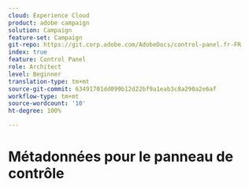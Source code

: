 ```yaml
---
cloud: Experience Cloud
product: adobe campaign
solution: Campaign
feature-set: Campaign
git-repo: https://git.corp.adobe.com/AdobeDocs/control-panel.fr-FR
index: true
feature: Control Panel
role: Architect
level: Beginner
translation-type: tm+mt
source-git-commit: 63491701dd099b12d22bf9a1eab3c8a290a2e6af
workflow-type: tm+mt
source-wordcount: '10'
ht-degree: 100%

---
```



# Métadonnées pour le panneau de contrôle
